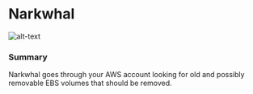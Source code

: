 # Narkwhal

![alt-text](https://i.pinimg.com/originals/74/68/f1/7468f1d665e551fad8eac0c9f97977e3.jpg)

### Summary
Narkwhal goes through your AWS account looking for old and possibly removable EBS volumes that should be removed.

